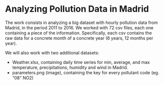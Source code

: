 # Analyzing Pollution Data in Madrid

The work consists in analyzing a big dataset with hourly pollution data from Madrid, in the period 2011 to 2016.
We worked with 72 csv files, each one containing a piece of the information. Specifically, each csv contains the raw data for a concrete month of a concrete year (6 years, 12 months per year).

We will also work with two additional datasets:
- Weather.xlsx, containing daily time series for min, average, and max temperature, precipitations, humidity and wind in Madrid.
- parameters.png (image), containing the key for every pollutant code (eg. “08” NO2)
